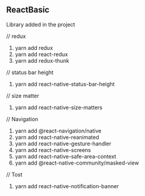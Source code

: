 ## ReactBasic

Library added in the project

// redux
1. yarn add redux
2. yarn add react-redux
3. yarn add redux-thunk

// status bar height
1. yarn add react-native-status-bar-height

// size matter 
1. yarn add react-native-size-matters

// Navigation
1. yarn add @react-navigation/native
2. yarn add react-native-reanimated 
3. yarn add react-native-gesture-handler 
4. yarn add react-native-screens 
5. yarn add react-native-safe-area-context 
6. yarn add @react-native-community/masked-view

// Tost 
1. yarn add react-native-notification-banner
